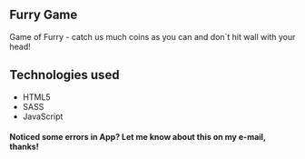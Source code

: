 ## Furry Game

Game of Furry - catch us much coins as you can and don`t hit wall with your head!

## Technologies used

- HTML5
- SASS
- JavaScript

#### Noticed some errors in App? Let me know about this on my e-mail, thanks!
